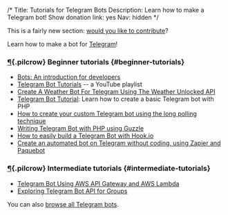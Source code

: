 /*
Title: Tutorials for Telegram Bots
Description: Learn how to make a Telegram bot!
Show donation link: yes
Nav: hidden
*/

<div class="note">
  This is a fairly new section: <a href="https://github.com/botwiki/botwiki.org">would you like to contribute</a>?
</div>

Learn how to make a bot for [Telegram](https://telegram.org/)!


### [¶](#beginner-tutorials){.pilcrow} Beginner tutorials {#beginner-tutorials}

- [Bots: An introduction for developers](https://core.telegram.org/bots)
- [Telegram Bot Tutorials](https://www.youtube.com/playlist?list=PLZI3P0VZBj6Hilx7Z-m1jMub2wZwxP5dO) -- a YouTube playlist
- [Create A Weather Bot For Telegram Using The Weather Unlocked API](http://www.3scale.net/2016/02/create-a-weather-bot-for-telegram/?utm_campaign=twitter&utm_source=twitter&utm_medium=social)
- [Telegram Bot Tutorial](http://robot.onscreengroup.com/telegram-bot-tutorial/): Learn how to create a basic Telegram bot with PHP
- [How to create your custom Telegram bot using the long polling technique](https://unnikked.ga/how-to-create-your-custom-telegram-bot-using-the-long-polling-technique/?utm_source=twitter&utm_medium=tweet&utm_campaign=unnikked)
- [Writing Telegram Bot with PHP using Guzzle](http://www.maastaar.net/php/telegram%20bot/2016/01/16/writing-telegram-bot-with-php-using-guzzle/)
- [How to easily build a Telegram Bot with Hook.io](https://unnikked.ga/build-telegram-bot-hook-io)
- [Create an automated bot on Telegram without coding, using Zapier and Paquebot](https://medium.com/chatfuel-blog/how-to-create-an-automated-bot-on-telegram-without-coding-using-zapier-and-paquebot-5a635a3b867b#.qv5t0my0q)


### [¶](#intermediate-tutorials){.pilcrow} Intermediate tutorials {#intermediate-tutorials}

- [Telegram Bot Using AWS API Gateway and AWS Lambda](https://lesterchan.net/blog/2016/03/11/telegram-bot-using-aws-api-gateway-and-aws-lambda/)
- [Exploring Telegram Bot API for Groups](https://unnikked.ga/exploring-bot-group-api)

You can also [browse all Telegram bots](/tag/telegrambot).